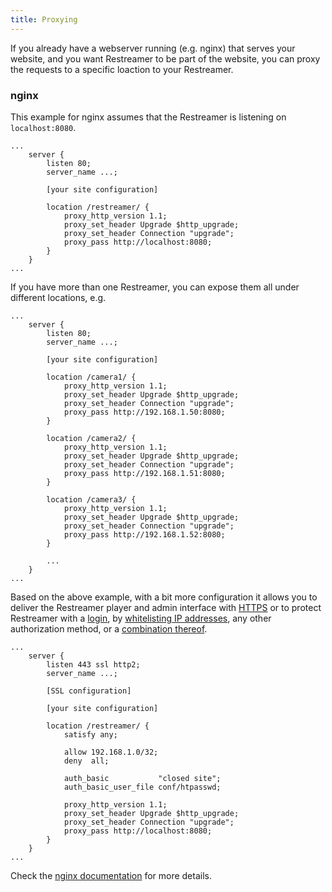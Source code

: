 ```yaml
---
title: Proxying
---
```


If you already have a webserver running (e.g. nginx) that serves your website, and you want Restreamer to be part of the
website, you can proxy the requests to a specific loaction to your Restreamer.

### nginx

This example for nginx assumes that the Restreamer is listening on `localhost:8080`.

```nginx
...
    server {
        listen 80;
        server_name ...;

        [your site configuration]

        location /restreamer/ {
            proxy_http_version 1.1;
            proxy_set_header Upgrade $http_upgrade;
            proxy_set_header Connection "upgrade";
            proxy_pass http://localhost:8080;
        }
    }
...
```

If you have more than one Restreamer, you can expose them all under different locations, e.g.

```nginx
...
    server {
        listen 80;
        server_name ...;

        [your site configuration]

        location /camera1/ {
            proxy_http_version 1.1;
            proxy_set_header Upgrade $http_upgrade;
            proxy_set_header Connection "upgrade";
            proxy_pass http://192.168.1.50:8080;
        }

        location /camera2/ {
            proxy_http_version 1.1;
            proxy_set_header Upgrade $http_upgrade;
            proxy_set_header Connection "upgrade";
            proxy_pass http://192.168.1.51:8080;
        }

        location /camera3/ {
            proxy_http_version 1.1;
            proxy_set_header Upgrade $http_upgrade;
            proxy_set_header Connection "upgrade";
            proxy_pass http://192.168.1.52:8080;
        }

        ...
    }
...
```

Based on the above example, with a bit more configuration it allows you to deliver the Restreamer player and admin interface with [HTTPS](guides-https.html) or to protect Restreamer
with a [login](https://nginx.org/en/docs/http/ngx_http_auth_basic_module.html), by [whitelisting IP addresses](https://nginx.org/en/docs/http/ngx_http_access_module.html),
any other authorization method, or a [combination thereof](https://nginx.org/en/docs/http/ngx_http_core_module.html#satisfy).

```nginx
...
    server {
        listen 443 ssl http2;
        server_name ...;

        [SSL configuration]

        [your site configuration]

        location /restreamer/ {
            satisfy any;

            allow 192.168.1.0/32;
            deny  all;

            auth_basic           "closed site";
            auth_basic_user_file conf/htpasswd;

            proxy_http_version 1.1;
            proxy_set_header Upgrade $http_upgrade;
            proxy_set_header Connection "upgrade";
            proxy_pass http://localhost:8080;
        }
    }
...
```

Check the [nginx documentation](https://nginx.org/en/docs/) for more details.
